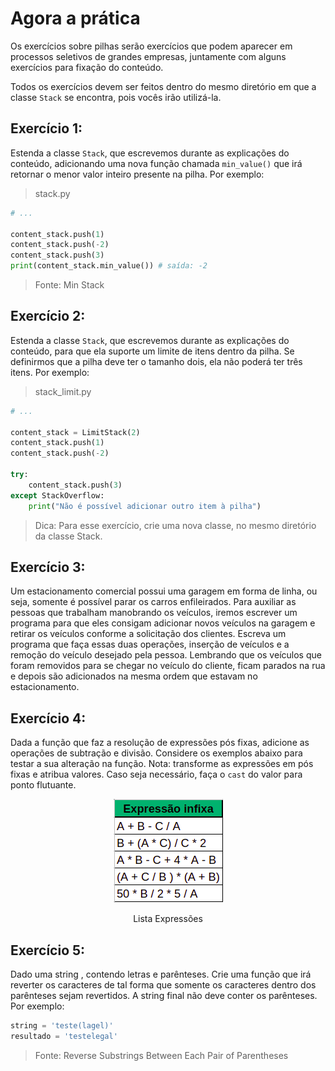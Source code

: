 # Agora a prática

Os exercícios sobre pilhas serão exercícios que podem aparecer em processos seletivos de grandes empresas, juntamente com alguns exercícios para fixação do conteúdo.

Todos os exercícios devem ser feitos dentro do mesmo diretório em que a classe `Stack` se encontra, pois vocês irão utilizá-la.

## Exercício 1:
Estenda a classe `Stack`, que escrevemos durante as explicações do conteúdo, adicionando uma nova função chamada `min_value()` que irá retornar o menor valor inteiro presente na pilha. Por exemplo:

> stack.py
```python
# ...

content_stack.push(1)
content_stack.push(-2)
content_stack.push(3)
print(content_stack.min_value()) # saída: -2
```

>Fonte: Min Stack

## Exercício 2:
Estenda a classe `Stack`, que escrevemos durante as explicações do conteúdo, para que ela suporte um limite de itens dentro da pilha. Se definirmos que a pilha deve ter o tamanho dois, ela não poderá ter três itens. Por exemplo:

> stack_limit.py
```python
# ...

content_stack = LimitStack(2)
content_stack.push(1)
content_stack.push(-2)

try:
    content_stack.push(3)
except StackOverflow:
    print("Não é possível adicionar outro item à pilha")
```

> Dica: Para esse exercício, crie uma nova classe, no mesmo diretório da classe Stack.

## Exercício 3:
Um estacionamento comercial possui uma garagem em forma de linha, ou seja, somente é possível parar os carros enfileirados. Para auxiliar as pessoas que trabalham manobrando os veículos, iremos escrever um programa para que eles consigam adicionar novos veículos na garagem e retirar os veículos conforme a solicitação dos clientes. Escreva um programa que faça essas duas operações, inserção de veículos e a remoção do veículo desejado pela pessoa. Lembrando que os veículos que foram removidos para se chegar no veículo do cliente, ficam parados na rua e depois são adicionados na mesma ordem que estavam no estacionamento.

## Exercício 4:
Dada a função que faz a resolução de expressões pós fixas, adicione as operações de subtração e divisão. Considere os exemplos abaixo para testar a sua alteração na função.
Nota: transforme as expressões em pós fixas e atribua valores. Caso seja necessário, faça o `cast` do valor para ponto flutuante.

<p align="center">
    <img src="expressoes_exercicio-4.png" alt="Lista Expressões">
</p>
<p align="center">
    Lista Expressões
</p>

## Exercício 5:
Dado uma string , contendo letras e parênteses. Crie uma função que irá reverter os caracteres de tal forma que somente os caracteres dentro dos parênteses sejam revertidos. A string final não deve conter os parênteses. Por exemplo:
```python
string = 'teste(lagel)'
resultado = 'testelegal'
```

> Fonte: Reverse Substrings Between Each Pair of Parentheses